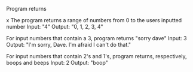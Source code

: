 Program returns

x The program returns a range of numbers from 0 to the users inputted number
Input: "4"
Output: "0, 1, 2, 3, 4"

For input numbers that contain a 3, program returns "sorry dave"
Input: 3
Output: "I'm sorry, Dave. I'm afraid I can't do that."

For input numbers that contain 2's and 1's, program returns, respectively, boops and beeps
Input: 2
Output: "boop"

